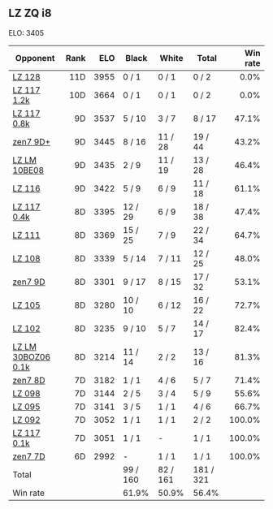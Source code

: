 ## LZ ZQ i8 ##

ELO: 3405

Opponent | Rank | ELO | Black | White | Total | Win rate
---------|-----:|----:|-------|-------|-------|-------:
[LZ 128](LZ%20128.md) | 11D | 3955 | 0 / 1 | 0 / 1 | 0 / 2 | 0.0%
[LZ 117 1.2k](LZ%20117%201.2k.md) | 10D | 3664 | 0 / 1 | 0 / 1 | 0 / 2 | 0.0%
[LZ 117 0.8k](LZ%20117%200.8k.md) | 9D | 3537 | 5 / 10 | 3 / 7 | 8 / 17 | 47.1%
[zen7 9D+](zen7%209D+.md) | 9D | 3445 | 8 / 16 | 11 / 28 | 19 / 44 | 43.2%
[LZ LM 10BE08](LZ%20LM%2010BE08.md) | 9D | 3435 | 2 / 9 | 11 / 19 | 13 / 28 | 46.4%
[LZ 116](LZ%20116.md) | 9D | 3422 | 5 / 9 | 6 / 9 | 11 / 18 | 61.1%
[LZ 117 0.4k](LZ%20117%200.4k.md) | 8D | 3395 | 12 / 29 | 6 / 9 | 18 / 38 | 47.4%
[LZ 111](LZ%20111.md) | 8D | 3369 | 15 / 25 | 7 / 9 | 22 / 34 | 64.7%
[LZ 108](LZ%20108.md) | 8D | 3339 | 5 / 14 | 7 / 11 | 12 / 25 | 48.0%
[zen7 9D](zen7%209D.md) | 8D | 3301 | 9 / 17 | 8 / 15 | 17 / 32 | 53.1%
[LZ 105](LZ%20105.md) | 8D | 3280 | 10 / 10 | 6 / 12 | 16 / 22 | 72.7%
[LZ 102](LZ%20102.md) | 8D | 3235 | 9 / 10 | 5 / 7 | 14 / 17 | 82.4%
[LZ LM 30BOZ06 0.1k](LZ%20LM%2030BOZ06%200.1k.md) | 8D | 3214 | 11 / 14 | 2 / 2 | 13 / 16 | 81.3%
[zen7 8D](zen7%208D.md) | 7D | 3182 | 1 / 1 | 4 / 6 | 5 / 7 | 71.4%
[LZ 098](LZ%20098.md) | 7D | 3144 | 2 / 5 | 3 / 4 | 5 / 9 | 55.6%
[LZ 095](LZ%20095.md) | 7D | 3141 | 3 / 5 | 1 / 1 | 4 / 6 | 66.7%
[LZ 092](LZ%20092.md) | 7D | 3052 | 1 / 1 | 1 / 1 | 2 / 2 | 100.0%
[LZ 117 0.1k](LZ%20117%200.1k.md) | 7D | 3051 | 1 / 1 | - | 1 / 1 | 100.0%
[zen7 7D](zen7%207D.md) | 6D | 2992 | - | 1 / 1 | 1 / 1 | 100.0%
Total | | | 99 / 160 | 82 / 161 | 181 / 321 | 
Win rate| | | 61.9% | 50.9% | 56.4% | 
